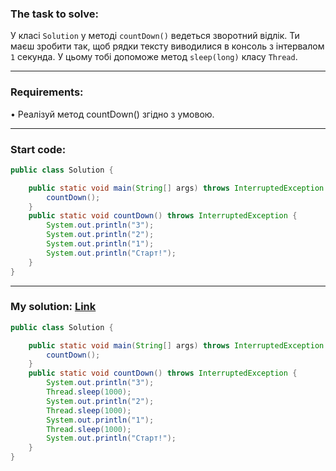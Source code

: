 ### **The task to solve:**  

У класі `Solution` у методі `countDown()` ведеться зворотний відлік. Ти маєш зробити так, щоб рядки тексту виводилися в консоль з інтервалом `1` секунда. У цьому тобі допоможе метод `sleep(long)` класу `Thread`.

---

### **Requirements:**  

• Реалізуй метод countDown() згідно з умовою.

---

### **Start code:**  

```java
public class Solution {

    public static void main(String[] args) throws InterruptedException {
        countDown();
    }
    public static void countDown() throws InterruptedException {
        System.out.println("3");
        System.out.println("2");
        System.out.println("1");
        System.out.println("Старт!");
    }
}
```

---

### **My solution: [Link](./src/Solution.java)**  

```java
public class Solution {

    public static void main(String[] args) throws InterruptedException {
        countDown();
    }
    public static void countDown() throws InterruptedException {
        System.out.println("3");
        Thread.sleep(1000);
        System.out.println("2");
        Thread.sleep(1000);
        System.out.println("1");
        Thread.sleep(1000);
        System.out.println("Старт!");
    }
}
```
